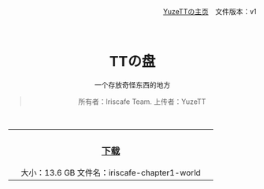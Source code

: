 <div align=right>

[YuzeTTの主页](https://blog.uztt.cc/)　文件版本：v1

</div>

<br>

<div align=center>

# TTの盘

一个存放奇怪东西的地方

> 所有者：Iriscafe Team.  上传者：YuzeTT

<br>

<table>
    <tr>
        <td align=center><h3><a href="#">下载</a></h3>大小：13.6 GB 文件名：iriscafe-chapter1-world<br><img width=400></td>
    </tr>
</table>

</div>

